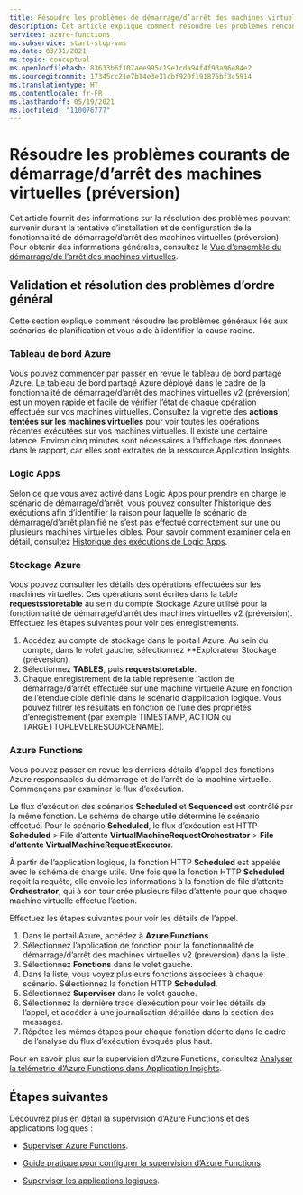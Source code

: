 ```yaml
---
title: Résoudre les problèmes de démarrage/d’arrêt des machines virtuelles (préversion)
description: Cet article explique comment résoudre les problèmes rencontrés avec la fonctionnalité de démarrage/d’arrêt des machines virtuelles Azure (préversion).
services: azure-functions
ms.subservice: start-stop-vms
ms.date: 03/31/2021
ms.topic: conceptual
ms.openlocfilehash: 83633b6f107aee995c19e1cda94f4f93a96e84e2
ms.sourcegitcommit: 17345cc21e7b14e3e31cbf920f191875bf3c5914
ms.translationtype: HT
ms.contentlocale: fr-FR
ms.lasthandoff: 05/19/2021
ms.locfileid: "110076777"
---
```

# <a name="troubleshoot-common-issues-with-startstop-vms-preview"></a>Résoudre les problèmes courants de démarrage/d’arrêt des machines virtuelles (préversion)

Cet article fournit des informations sur la résolution des problèmes pouvant survenir durant la tentative d’installation et de configuration de la fonctionnalité de démarrage/d’arrêt des machines virtuelles (préversion). Pour obtenir des informations générales, consultez la [Vue d’ensemble du démarrage/de l’arrêt des machines virtuelles](overview.md).

## <a name="general-validation-and-troubleshooting"></a>Validation et résolution des problèmes d’ordre général

Cette section explique comment résoudre les problèmes généraux liés aux scénarios de planification et vous aide à identifier la cause racine.

### <a name="azure-dashboard"></a>Tableau de bord Azure

Vous pouvez commencer par passer en revue le tableau de bord partagé Azure. Le tableau de bord partagé Azure déployé dans le cadre de la fonctionnalité de démarrage/d’arrêt des machines virtuelles v2 (préversion) est un moyen rapide et facile de vérifier l’état de chaque opération effectuée sur vos machines virtuelles. Consultez la vignette des **actions tentées sur les machines virtuelles** pour voir toutes les opérations récentes exécutées sur vos machines virtuelles. Il existe une certaine latence. Environ cinq minutes sont nécessaires à l’affichage des données dans le rapport, car elles sont extraites de la ressource Application Insights.

### <a name="logic-apps"></a>Logic Apps

Selon ce que vous avez activé dans Logic Apps pour prendre en charge le scénario de démarrage/d’arrêt, vous pouvez consulter l’historique des exécutions afin d’identifier la raison pour laquelle le scénario de démarrage/d’arrêt planifié ne s’est pas effectué correctement sur une ou plusieurs machines virtuelles cibles. Pour savoir comment examiner cela en détail, consultez [Historique des exécutions de Logic Apps](../../logic-apps/monitor-logic-apps.md#review-runs-history).

### <a name="azure-storage"></a>Stockage Azure

Vous pouvez consulter les détails des opérations effectuées sur les machines virtuelles. Ces opérations sont écrites dans la table **requestsstoretable** au sein du compte Stockage Azure utilisé pour la fonctionnalité de démarrage/d’arrêt des machines virtuelles v2 (préversion). Effectuez les étapes suivantes pour voir ces enregistrements.

1. Accédez au compte de stockage dans le portail Azure. Au sein du compte, dans le volet gauche, sélectionnez **Explorateur Stockage (préversion).
1. Sélectionnez **TABLES**, puis **requeststoretable**.
1. Chaque enregistrement de la table représente l’action de démarrage/d’arrêt effectuée sur une machine virtuelle Azure en fonction de l’étendue cible définie dans le scénario d’application logique. Vous pouvez filtrer les résultats en fonction de l’une des propriétés d’enregistrement (par exemple TIMESTAMP, ACTION ou TARGETTOPLEVELRESOURCENAME).

### <a name="azure-functions"></a>Azure Functions

Vous pouvez passer en revue les derniers détails d’appel des fonctions Azure responsables du démarrage et de l’arrêt de la machine virtuelle. Commençons par examiner le flux d’exécution.

Le flux d’exécution des scénarios **Scheduled** et **Sequenced** est contrôlé par la même fonction. Le schéma de charge utile détermine le scénario effectué. Pour le scénario **Scheduled**, le flux d’exécution est HTTP **Scheduled** > File d’attente **VirtualMachineRequestOrchestrator** > **File d’attente VirtualMachineRequestExecutor**.

À partir de l’application logique, la fonction HTTP **Scheduled** est appelée avec le schéma de charge utile. Une fois que la fonction HTTP **Scheduled** reçoit la requête, elle envoie les informations à la fonction de file d’attente **Orchestrator**, qui à son tour crée plusieurs files d’attente pour que chaque machine virtuelle effectue l’action.

Effectuez les étapes suivantes pour voir les détails de l’appel.

1. Dans le portail Azure, accédez à **Azure Functions**.
1. Sélectionnez l’application de fonction pour la fonctionnalité de démarrage/d’arrêt des machines virtuelles v2 (préversion) dans la liste.
1. Sélectionnez **Fonctions** dans le volet gauche.
1. Dans la liste, vous voyez plusieurs fonctions associées à chaque scénario. Sélectionnez la fonction HTTP **Scheduled**.
1. Sélectionnez **Superviser** dans le volet gauche.
1. Sélectionnez la dernière trace d’exécution pour voir les détails de l’appel, et accéder à une journalisation détaillée dans la section des messages.
1. Répétez les mêmes étapes pour chaque fonction décrite dans le cadre de l’analyse du flux d’exécution évoquée plus haut.

Pour en savoir plus sur la supervision d’Azure Functions, consultez [Analyser la télémétrie d’Azure Functions dans Application Insights](../../azure-functions/analyze-telemetry-data.md).

## <a name="next-steps"></a>Étapes suivantes

Découvrez plus en détail la supervision d’Azure Functions et des applications logiques :

* [Superviser Azure Functions](../../azure-functions/functions-monitoring.md).

* [Guide pratique pour configurer la supervision d’Azure Functions](../../azure-functions/configure-monitoring.md).

* [Superviser les applications logiques](../../logic-apps/monitor-logic-apps.md).
